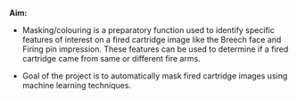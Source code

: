 **Aim:**
* Masking/colouring is a preparatory function used to identify specific features of interest on a fired cartridge image like the Breech face and Firing pin impression. These features can be used to determine if a fired cartridge came from same or different fire arms.
  
* Goal of the project is to automatically mask fired cartridge images using machine learning techniques.
